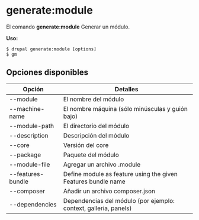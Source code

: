 # generate:module
El comando **generate:module** Generar un módulo.

**Uso:**
```
$ drupal generate:module [options] 
$ gm  
```

## Opciones disponibles
Opción | Detalles
-------|-------------
--module | El nombre del módulo
--machine-name | El nombre máquina (sólo minúsculas y guión bajo)
--module-path | El directorio del módulo
--description | Descripción del módulo
--core | Versión del core
--package | Paquete del módulo
--module-file | Agregar un archivo .module
--features-bundle | Define module as feature using the given Features bundle name
--composer | Añadir un archivo composer.json
--dependencies | Dependencias del módulo (por ejemplo: context, galleria, panels)
